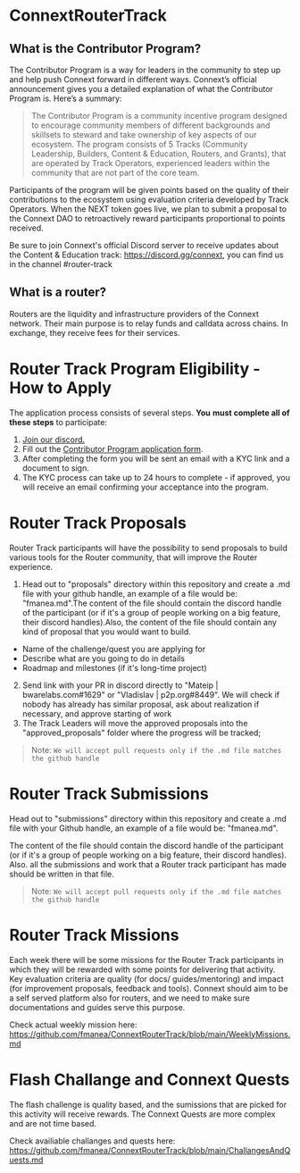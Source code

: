# ConnextRouterTrack

## What is the Contributor Program?

The Contributor Program is a way for leaders in the community to step up and help push Connext forward in different ways. Connext’s official announcement gives you a detailed explanation of what the Contributor Program is. Here’s a summary:
> The Contributor Program is a community incentive program designed to encourage community members of different backgrounds and skillsets to steward and take ownership of key aspects of our ecosystem. The program consists of 5 Tracks (Community Leadership, Builders, Content & Education, Routers, and Grants), that are operated by Track Operators, experienced leaders within the community that are not part of the core team.

Participants of the program will be given points based on the quality of their contributions to the ecosystem using evaluation criteria developed by Track Operators. When the NEXT token goes live, we plan to submit a proposal to the Connext DAO to retroactively reward participants proportional to points received.

Be sure to join Connext's official Discord server to receive updates about the Content & Education track: https://discord.gg/connext, you can find us in the channel #router-track

## What is a router?

Routers are the liquidity and infrastructure providers of the Connext network. Their main purpose is to relay funds and calldata across chains. In exchange, they receive fees for their services.

# Router Track Program Eligibility - How to Apply

The application process consists of several steps. **You** **must complete all of these steps** to participate:

1. [Join our discord.](https://discord.gg/connext)
2. Fill out the [Contributor Program application form](https://form.typeform.com/to/tSBsjYxh).
3. After completing the form you will be sent an email with a KYC link and a document to sign.
4. The KYC process can take up to 24 hours to complete - if approved, you will receive an email confirming your acceptance into the program.

# Router Track Proposals

Router Track participants will have the possibility to send proposals to build various tools for the Router community, that will improve the Router experience. 

1. Head out to "proposals" directory within this repository and create a .md file with your github handle, an example of a file would be: "fmanea.md".The content of the file should contain the discord handle of the participant (or if it's a group of people working on a big feature, their discord handles).Also, the content of the file should contain any kind of proposal that you would want to build.
- Name of the challenge/quest you are applying for
- Describe what are you going to do in details
- Roadmap and milestones (if it's long-time project)
2. Send link with your PR in discord directly to "Mateip | bwarelabs.com#1629" or "Vladislav | p2p.org#8449". We will check if nobody has already has similar proposal, ask about realization if necessary, and approve starting of work
3. The Track Leaders will move the approved proposals into the "approved_proposals" folder where the progress will be tracked;

> Note: `We will accept pull requests only if the .md file matches the github handle`

# Router Track Submissions

Head out to "submissions" directory within this repository and create a .md file with your Github handle, an example of a file would be: "fmanea.md". 

The content of the file should contain the discord handle of the participant (or if it's a group of people working on a big feature, their discord handles).
Also. all the submissions and work that a Router track participant has made should be written in that file.

> Note: `We will accept pull requests only if the .md file matches the github handle`

# Router Track Missions

Each week there will be some missions for the Router Track participants in which they will be rewarded with some points for delivering that activity. Key evaluation criteria are quality (for docs/ guides/mentoring) and impact (for improvement proposals,  feedback and tools). Connext should aim to be a self served platform also for routers, and we need to make sure documentations and guides serve this purpose.

Check actual weekly mission here: https://github.com/fmanea/ConnextRouterTrack/blob/main/WeeklyMissions.md

# Flash Challange and Connext Quests 

The flash challenge is quality based, and the sumissions that are picked for this activity will receive rewards.
The Connext Quests are more complex and are not time based.

Check availiable challanges and quests here: https://github.com/fmanea/ConnextRouterTrack/blob/main/ChallangesAndQuests.md

